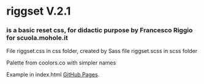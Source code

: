 # riggset V.2.1
### is a basic reset css, for didactic purpose by Francesco Riggio for scuola.mohole.it

File riggset.css in css folder, created by Sass file riggset.scss in scss folder

Palette from coolors.co with simpler names


Example in index.html [GitHub Pages](https://fflab.github.io/riggset).




